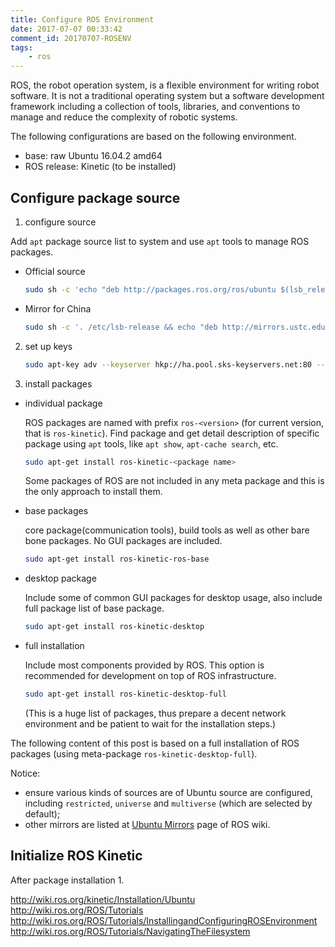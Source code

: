 ```yaml
---
title: Configure ROS Environment
date: 2017-07-07 00:33:42
comment_id: 20170707-ROSENV
tags:
    - ros
---
```


ROS, the robot operation system, is a flexible environment for writing robot software.
It is not a traditional operating system but a software development framework including
a collection of tools, libraries, and conventions to manage and reduce the complexity 
of robotic systems.

The following configurations are based on the following environment.
* base: raw Ubuntu 16.04.2 amd64
* ROS release: Kinetic (to be installed)

<!-- more -->

## Configure package source ##

1. configure source
  
  Add `apt` package source list to system and use `apt` tools to manage ROS packages.

  * Official source
    ```bash
    sudo sh -c 'echo "deb http://packages.ros.org/ros/ubuntu $(lsb_release -sc) main" > /etc/apt/sources.list.d/ros-latest.list'
    ```
  * Mirror for China
    ```bash
    sudo sh -c '. /etc/lsb-release && echo "deb http://mirrors.ustc.edu.cn/ros/ubuntu/ $DISTRIB_CODENAME main" > /etc/apt/sources.list.d/ros-latest.list'
    ```

2. set up keys 

    ```bash
    sudo apt-key adv --keyserver hkp://ha.pool.sks-keyservers.net:80 --recv-key 421C365BD9FF1F717815A3895523BAEEB01FA116
    ```

3. install packages

  * individual package

      ROS packages are named with prefix `ros-<version>` (for current version, that is 
      `ros-kinetic`). Find package and get detail description of specific package using
      `apt` tools, like `apt show`, `apt-cache search`, etc. 

      ```bash
      sudo apt-get install ros-kinetic-<package name>
      ```

      Some packages of ROS are not included in any meta package and this is the only approach to install them.

  * base packages

      core package(communication tools), build tools as well as other bare bone
      packages. No GUI packages are included.

      ```bash
      sudo apt-get install ros-kinetic-ros-base
      ```

  * desktop package 

      Include some of common GUI packages for desktop usage, also include full package 
      list of base package.

      ```bash
      sudo apt-get install ros-kinetic-desktop
      ```

  * full installation 

      Include most components provided by ROS. This option is recommended for 
      development on top of ROS infrastructure.

      ```bash
      sudo apt-get install ros-kinetic-desktop-full
      ```

      (This is a huge list of packages, thus prepare a decent network environment and
      be patient to wait for the installation steps.)


  The following content of this post is based on a full installation of ROS packages (using meta-package `ros-kinetic-desktop-full`).

Notice:
* ensure various kinds of sources are of Ubuntu source are configured, including `restricted`, `universe` and `multiverse` (which are selected by default);
* other mirrors are listed at [Ubuntu Mirrors](http://wiki.ros.org/ROS/Installation/UbuntuMirrors) page of ROS wiki.

## Initialize ROS Kinetic ##

After package installation 
1. 

http://wiki.ros.org/kinetic/Installation/Ubuntu
http://wiki.ros.org/ROS/Tutorials
http://wiki.ros.org/ROS/Tutorials/InstallingandConfiguringROSEnvironment
http://wiki.ros.org/ROS/Tutorials/NavigatingTheFilesystem